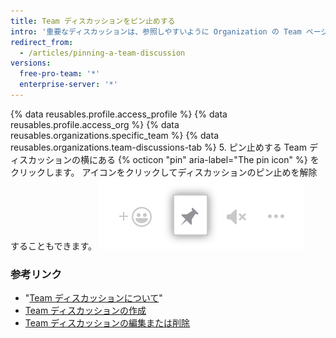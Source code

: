 ```yaml
---
title: Team ディスカッションをピン止めする
intro: '重要なディスカッションは、参照しやすいように Organization の Team ページにピン止めすることができ、必要がなくなったらピン止めを解除できます。'
redirect_from:
  - /articles/pinning-a-team-discussion
versions:
  free-pro-team: '*'
  enterprise-server: '*'
---
```


{% data reusables.profile.access_profile %}
{% data reusables.profile.access_org %}
{% data reusables.organizations.specific_team %}
{% data reusables.organizations.team-discussions-tab %}
5. ピン止めする Team ディスカッションの横にある {% octicon "pin" aria-label="The pin icon" %} をクリックします。 アイコンをクリックしてディスカッションのピン止めを解除することもできます。 ![ディスカッションをピン止めする](/assets/images/help/projects/pin-discussion-button.png)

### 参考リンク

  - "[Team ディスカッションについて](/articles/about-team-discussions)"
  - [Team ディスカッションの作成](/articles/creating-a-team-discussion)
  - [Team ディスカッションの編集または削除](/articles/editing-or-deleting-a-team-discussion)
